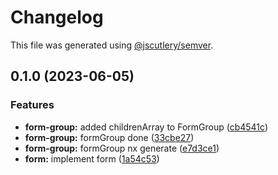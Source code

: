 # Changelog

This file was generated using [@jscutlery/semver](https://github.com/jscutlery/semver).

## 0.1.0 (2023-06-05)


### Features

* **form-group:** added childrenArray to FormGroup ([cb4541c](https://github.com/Novatics/novatics-ui/commit/cb4541caad80ff214ff59b651c9a67f7f2262319))
* **form-group:** formGroup done ([33cbe27](https://github.com/Novatics/novatics-ui/commit/33cbe271b2f80c30d47e294c459d2fdbf707cc1b))
* **form-group:** formGroup nx generate ([e7d3ce1](https://github.com/Novatics/novatics-ui/commit/e7d3ce1af9876bf315ea568369f8a58bdb777c33))
* **form:** implement form ([1a54c53](https://github.com/Novatics/novatics-ui/commit/1a54c53e042339cb767f3f3abfec3504ebcc4435))
